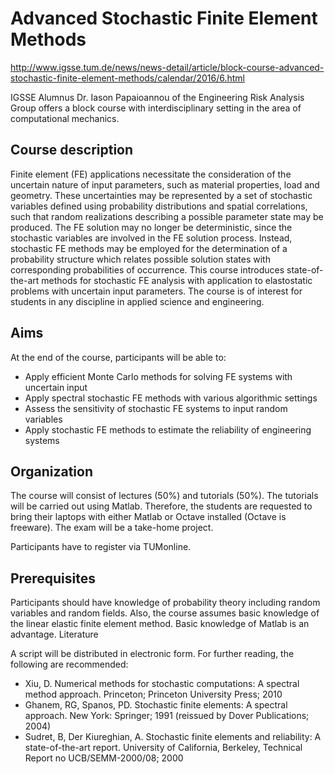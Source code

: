 # Advanced Stochastic Finite Element Methods

http://www.igsse.tum.de/news/news-detail/article/block-course-advanced-stochastic-finite-element-methods/calendar/2016/6.html


IGSSE Alumnus Dr. Iason Papaioannou of the Engineering Risk Analysis Group offers a block course with interdisciplinary setting in the area of computational mechanics.

## Course description

Finite element (FE) applications necessitate the consideration of the uncertain nature of input parameters, such as material properties, load and geometry. These uncertainties may be represented by a set of stochastic variables defined using probability distributions and spatial correlations, such that random realizations describing a possible parameter state may be produced.
The FE solution may no longer be deterministic, since the stochastic variables are involved in the FE solution process. Instead, stochastic FE methods may be employed for the determination of a probability structure which relates possible solution states with corresponding probabilities of occurrence.
This course introduces state-of-the-art methods for stochastic FE analysis with application to elastostatic problems with uncertain input parameters. The course is of interest for students in any discipline in applied science and engineering.

## Aims

At the end of the course, participants will be able to:

- Apply efficient Monte Carlo methods for solving FE systems with uncertain input
- Apply spectral stochastic FE methods with various algorithmic settings
- Assess the sensitivity of stochastic FE systems to input random variables
- Apply stochastic FE methods to estimate the reliability of engineering systems

## Organization

The course will consist of lectures (50%) and tutorials (50%). The tutorials will be carried out using Matlab. Therefore, the students are requested to bring their laptops with either Matlab or Octave installed (Octave is freeware). The exam will be a take-home project.

Participants have to register via TUMonline.

## Prerequisites

Participants should have knowledge of probability theory including random variables and random fields. Also, the course assumes basic knowledge of the linear elastic finite element method. Basic knowledge of Matlab is an advantage.
Literature

A script will be distributed in electronic form. For further reading, the following are recommended:

-  Xiu, D. Numerical methods for stochastic computations: A spectral method approach. Princeton; Princeton University Press; 2010
- Ghanem, RG, Spanos, PD. Stochastic finite elements: A spectral approach. New York: Springer; 1991 (reissued by Dover Publications; 2004)
- Sudret, B, Der Kiureghian, A. Stochastic finite elements and reliability: A state-of-the-art report. University of California, Berkeley, Technical Report no UCB/SEMM-2000/08; 2000
